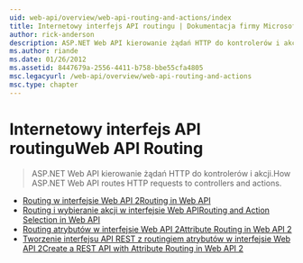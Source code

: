 ```yaml
---
uid: web-api/overview/web-api-routing-and-actions/index
title: Internetowy interfejs API routingu | Dokumentacja firmy Microsoft
author: rick-anderson
description: ASP.NET Web API kierowanie żądań HTTP do kontrolerów i akcji.
ms.author: riande
ms.date: 01/26/2012
ms.assetid: 8447679a-2556-4411-b758-bbe55cfa4805
msc.legacyurl: /web-api/overview/web-api-routing-and-actions
msc.type: chapter
---
```

<a name="web-api-routing"></a><span data-ttu-id="c1791-103">Internetowy interfejs API routingu</span><span class="sxs-lookup"><span data-stu-id="c1791-103">Web API Routing</span></span>
====================
> <span data-ttu-id="c1791-104">ASP.NET Web API kierowanie żądań HTTP do kontrolerów i akcji.</span><span class="sxs-lookup"><span data-stu-id="c1791-104">How ASP.NET Web API routes HTTP requests to controllers and actions.</span></span>


- [<span data-ttu-id="c1791-105">Routing w interfejsie Web API 2</span><span class="sxs-lookup"><span data-stu-id="c1791-105">Routing in Web API</span></span>](routing-in-aspnet-web-api.md)
- [<span data-ttu-id="c1791-106">Routing i wybieranie akcji w interfejsie Web API</span><span class="sxs-lookup"><span data-stu-id="c1791-106">Routing and Action Selection in Web API</span></span>](routing-and-action-selection.md)
- [<span data-ttu-id="c1791-107">Routing atrybutów w interfejsie Web API 2</span><span class="sxs-lookup"><span data-stu-id="c1791-107">Attribute Routing in Web API 2</span></span>](attribute-routing-in-web-api-2.md)
- [<span data-ttu-id="c1791-108">Tworzenie interfejsu API REST z routingiem atrybutów w interfejsie Web API 2</span><span class="sxs-lookup"><span data-stu-id="c1791-108">Create a REST API with Attribute Routing in Web API 2</span></span>](create-a-rest-api-with-attribute-routing.md)
